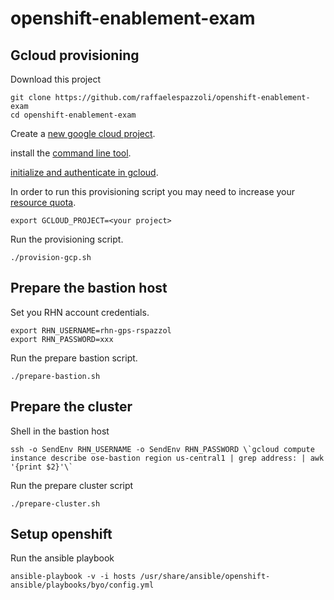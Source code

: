 # openshift-enablement-exam

## Gcloud provisioning

Download this project

```
git clone https://github.com/raffaelespazzoli/openshift-enablement-exam
cd openshift-enablement-exam
```

Create a [new google cloud project](https://cloud.google.com/resource-manager/docs/creating-project).

install the [command line tool](https://cloud.google.com/sdk/downloads).

[initialize and authenticate in gcloud](https://cloud.google.com/sdk/docs/authorizing).

In order to run this provisioning script you may need to increase your [resource quota](https://cloud.google.com/compute/docs/resource-quotas).

```
export GCLOUD_PROJECT=<your project>
```

Run the provisioning script.

```
./provision-gcp.sh
```

## Prepare the bastion host

Set you RHN account credentials.
```
export RHN_USERNAME=rhn-gps-rspazzol
export RHN_PASSWORD=xxx 
```
Run the prepare bastion script.
```
./prepare-bastion.sh
```

## Prepare the cluster

Shell in the bastion host
```
ssh -o SendEnv RHN_USERNAME -o SendEnv RHN_PASSWORD \`gcloud compute instance describe ose-bastion region us-central1 | grep address: | awk '{print $2}'\`
```
Run the prepare cluster script
```
./prepare-cluster.sh
```

## Setup openshift

Run the ansible playbook
```
ansible-playbook -v -i hosts /usr/share/ansible/openshift-ansible/playbooks/byo/config.yml
```

